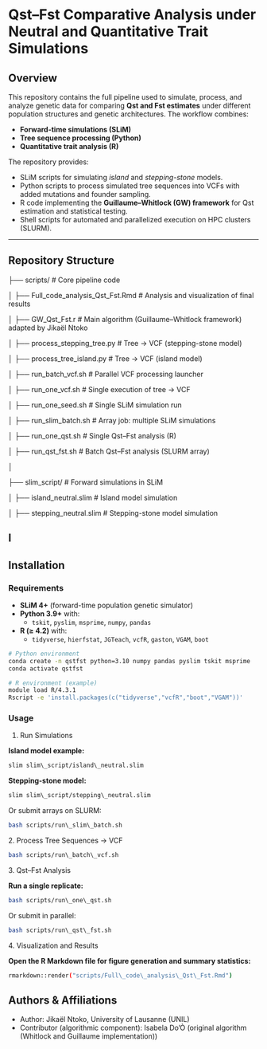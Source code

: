 # Qst–Fst Comparative Analysis under Neutral and Quantitative Trait Simulations

## Overview

This repository contains the full pipeline used to simulate, process, and analyze genetic data for comparing **Qst and Fst estimates** under different population structures and genetic architectures. The workflow combines:

- **Forward-time simulations (SLiM)**
- **Tree sequence processing (Python)**
- **Quantitative trait analysis (R)**

The repository provides:

- SLiM scripts for simulating *island* and *stepping-stone* models.  
- Python scripts to process simulated tree sequences into VCFs with added mutations and founder sampling.  
- R code implementing the **Guillaume–Whitlock (GW) framework** for Qst estimation and statistical testing.  
- Shell scripts for automated and parallelized execution on HPC clusters (SLURM).  

---

## Repository Structure


├── scripts/ # Core pipeline code

│ ├── Full_code_analysis_Qst_Fst.Rmd # Analysis and visualization of final results

│ ├── GW_Qst_Fst.r # Main algorithm (Guillaume–Whitlock framework) adapted by Jikaël Ntoko

│ ├── process_stepping_tree.py # Tree → VCF (stepping-stone model)

│ ├── process_tree_island.py # Tree → VCF (island model)

│ ├── run_batch_vcf.sh # Parallel VCF processing launcher

│ ├── run_one_vcf.sh # Single execution of tree → VCF

│ ├── run_one_seed.sh # Single SLiM simulation run

│ ├── run_slim_batch.sh # Array job: multiple SLiM simulations

│ ├── run_one_qst.sh # Single Qst–Fst analysis (R)

│ ├── run_qst_fst.sh # Batch Qst–Fst analysis (SLURM array)

│

├── slim_script/ # Forward simulations in SLiM

│ ├── island_neutral.slim # Island model simulation

│ ├── stepping_neutral.slim # Stepping-stone model simulation


I
---

## Installation

### Requirements

- **SLiM 4+** (forward-time population genetic simulator)  
- **Python 3.9+** with:  
  - `tskit`, `pyslim`, `msprime`, `numpy`, `pandas`  
- **R (≥ 4.2)** with:  
  - `tidyverse`, `hierfstat`, `JGTeach`, `vcfR`, `gaston`, `VGAM`, `boot`  


```bash
# Python environment
conda create -n qstfst python=3.10 numpy pandas pyslim tskit msprime
conda activate qstfst

# R environment (example)
module load R/4.3.1
Rscript -e 'install.packages(c("tidyverse","vcfR","boot","VGAM"))'
```

### Usage

1. Run Simulations


**Island model example:**
```bash
slim slim\_script/island\_neutral.slim
```

**Stepping-stone model:**
```bash
slim slim\_script/stepping\_neutral.slim
```

Or submit arrays on SLURM:
```bash
bash scripts/run\_slim\_batch.sh
```

2\. Process Tree Sequences → VCF
```bash
bash scripts/run\_batch\_vcf.sh
```

3\. Qst–Fst Analysis

**Run a single replicate:**
```bash
bash scripts/run\_one\_qst.sh
```

Or submit in parallel:
```bash
bash scripts/run\_qst\_fst.sh
```

4\. Visualization and Results

**Open the R Markdown file for figure generation and summary statistics:**
```bash
rmarkdown::render("scripts/Full\_code\_analysis\_Qst\_Fst.Rmd")
```


## Authors \& Affiliations

* Author: Jikaël Ntoko, University of Lausanne (UNIL)
* Contributor (algorithmic component): Isabela Do’Ò (original algorithm (Whitlock and Guillaume implementation))
